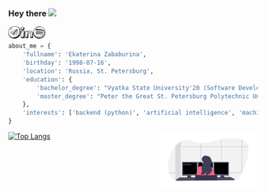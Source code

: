 ### Hey there <img src="https://media.giphy.com/media/hvRJCLFzcasrR4ia7z/giphy.gif" width="25px">

<a href="https://t.me/katemorr">
  <img align="left" alt="Ekaterina Zababurina | Telegram" width="25px" src="https://raw.githubusercontent.com/zkatemor/zkatemor/main/assets/telegram.svg" />
</a>

<a href="https://www.linkedin.com/in/ekaterina-zababurina/">
  <img align="left" alt="Ekaterina Zababurina | LinkedIn" width="25px" src="https://raw.githubusercontent.com/zkatemor/zkatemor/main/assets/linkedin.svg" />
</a>

<a href="https://open.spotify.com/user/63mcvtnwn6h8ablhqadnhbhbm">
  <img align="left" alt="Ekaterina Zababurina | Spotify" width="25px" src="https://raw.githubusercontent.com/zkatemor/zkatemor/main/assets/spotify.svg" />
</a>

<br />

```python
about_me = {
    'fullname': 'Ekaterina Zababurina',
    'birthday': '1998-07-16',
    'location': 'Russia, St. Petersburg',
    'education': {
        'bachelor_degree': "Vyatka State University'20 (Software Development)",
        'master_degree': "Peter the Great St. Petersburg Polytechnic University'22 (Software Engineering)"
    },
    'interests': ['backend (python)', 'artificial intelligence', 'machine learning'],
}
```

[![Top Langs](https://github-readme-stats.vercel.app/api/top-langs/?username=zkatemor&hide=c%23)](https://github.com/anuraghazra/github-readme-stats)
<img align='right' src="https://raw.githubusercontent.com/zkatemor/zkatemor/main/assets/programmerka.png" width="200">
